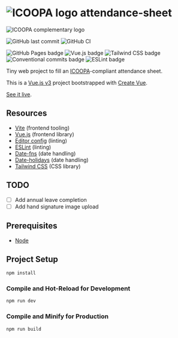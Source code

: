 # ![ICOOPA logo](https://www.icoopa.bzh/wp-content/themes/icoopa/library/images/header-logo-txt.png) attendance-sheet

![ICOOPA complementary logo](https://www.icoopa.bzh/wp-content/themes/icoopa/library/images/header-logo.png)

![GitHub last commit](https://img.shields.io/github/last-commit/google/skia.svg?style=flat) ![GitHub CI](https://github.com/Benjent/attendance-sheet/actions/workflows/main.yml/badge.svg)

![GitHub Pages badge](https://img.shields.io/badge/GitHub_Pages-222222?logo=github&logoColor=white) ![Vue.js badge](https://img.shields.io/badge/Vue.js_2-42b883?logo=vuedotjs&logoColor=white) ![Tailwind CSS badge](https://img.shields.io/badge/Tailwind_CSS_-0ea5e9?logo=tailwindcss&logoColor=white) ![Conventional commits badge](https://img.shields.io/badge/Conventional_commits-fa6673?logo=conventionalcommits&logoColor=white) ![ESLint badge](https://img.shields.io/badge/ESLint-4b32c3?logo=eslint&logoColor=white)

Tiny web project to fill an [ICOOPA](https://www.icoopa.bzh/)-compliant attendance sheet.

This is a [Vue.js v3](https://vuejs.org/) project bootstrapped with [Create Vue](https://github.com/vuejs/create-vue).

[See it live](https://benjent.github.io/attendance-sheet/).

## Resources

- [Vite](https://vitejs.dev/) (frontend tooling)
- [Vue.js](https://vuejs.org/) (frontend library)
- [Editor config](https://EditorConfig.org) (linting)
- [ESLint](https://eslint.org/) (linting)
- [Date-fns](https://date-fns.org/) (date handling)
- [Date-holidays](https://www.npmjs.com/package/date-holidays) (date handling)
- [Tailwind CSS](https://tailwindcss.com/) (CSS library)

## TODO

- [ ] Add annual leave completion
- [ ] Add hand signature image upload

## Prerequisites

- [Node](https://nodejs.org/en/)

## Project Setup

```sh
npm install
```

### Compile and Hot-Reload for Development

```sh
npm run dev
```

### Compile and Minify for Production

```sh
npm run build
```

